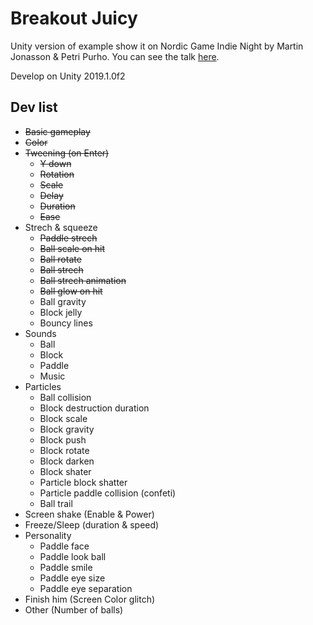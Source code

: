 # Breakout Juicy

Unity version of example show it on Nordic Game Indie Night by Martin Jonasson & Petri Purho. You can see the talk [here](https://www.youtube.com/watch?v=Fy0aCDmgnxg).

Develop on Unity 2019.1.0f2

## Dev list
- ~~Basic gameplay~~
- ~~Color~~
- ~~Tweening (on Enter)~~
  - ~~Y down~~
  - ~~Rotation~~
  - ~~Scale~~
  - ~~Delay~~
  - ~~Duration~~
  - ~~Ease~~
- Strech & squeeze
  -  ~~Paddle strech~~
  -  ~~Ball scale on hit~~
  -  ~~Ball rotate~~
  -  ~~Ball strech~~
  -  ~~Ball strech animation~~
  -  ~~Ball glow on hit~~
  -  Ball gravity
  -  Block jelly
  -  Bouncy lines
-  Sounds
   - Ball
   - Block
   - Paddle
   - Music
-  Particles
   - Ball collision
   - Block destruction duration
   - Block scale
   - Block gravity
   - Block push
   - Block rotate
   - Block darken
   - Block shater
   - Particle block shatter
   - Particle paddle collision (confeti)
   -  Ball trail
-  Screen shake (Enable & Power)
-  Freeze/Sleep (duration & speed)
-  Personality
   -  Paddle face
   -  Paddle look ball
   -  Paddle smile
   -  Paddle eye size
   -  Paddle eye separation
-  Finish him (Screen Color glitch)
-  Other (Number of balls)
  
